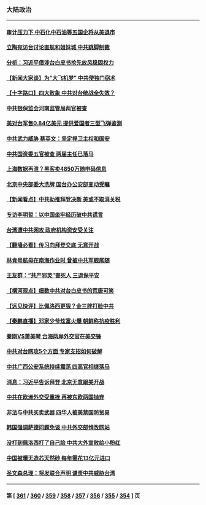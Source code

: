 ### 大陆政治
---
#### [审计压力下 中石化中石油等五国企将从美退市](../../pages/ncid277/n13801151.md) 
#### [立陶宛访台讨论直航和姐妹城 中共跳脚制裁](../../pages/ncid277/n13801195.md) 
#### [分析：习近平借涉台白皮书抢先放风稳固权力](../../pages/ncid277/n13801110.md) 
#### [【新闻大家谈】为“大飞机梦” 中共使独门窃术](../../pages/ncid277/n13801121.md) 
#### [【十字路口】四大败象 中共对台统战全失效？](../../pages/ncid277/n13800353.md) 
#### [中共银保监会河南监管局两官被查](../../pages/ncid277/n13801009.md) 
#### [美对台军售0.84亿美元 提供爱国者三型飞弹鉴测](../../pages/ncid277/n13800983.md) 
#### [中共武力威胁 蔡英文：坚定捍卫主权和国安](../../pages/ncid277/n13801048.md) 
#### [中共国资委五官被查 两届主任已落马](../../pages/ncid277/n13801041.md) 
#### [上海数据再泄？黑客卖4850万随申码信息](../../pages/ncid277/n13800999.md) 
#### [北京中央部委大洗牌 国台办公安部变动受瞩](../../pages/ncid277/n13800869.md) 
#### [【新闻看点】中共助推拜登决断 美或不取消关税](../../pages/ncid277/n13800604.md) 
#### [专访李明哲：以中国坐牢经历破中共谎言](../../pages/ncid277/n13800735.md) 
#### [台湾遭中共网攻 政府机构资安受关注](../../pages/ncid277/n13800852.md) 
#### [【翻墙必看】传习向拜登交底 无意开战](../../pages/ncid277/n13800816.md) 
#### [林肯号航母在南海作业时 曾被中共军舰尾随](../../pages/ncid277/n13800709.md) 
#### [王友群：“共产邪灵”害死人 三退保平安](../../pages/ncid277/n13800621.md) 
#### [【横河观点】细数中共对台白皮书的荒唐可笑](../../pages/ncid277/n13800617.md) 
#### [【远见快评】比佩洛西更狠？金三胖打脸中共](../../pages/ncid277/n13800619.md) 
#### [【秦鹏直播】邓家少爷炫富火爆 朝鲜称抗疫胜利](../../pages/ncid277/n13800609.md) 
#### [秦刚VS萧美琴 台海两岸外交官在美交锋](../../pages/ncid277/n13800556.md) 
#### [中共对台网攻5个方面 专家支招如何破解](../../pages/ncid277/n13800427.md) 
#### [中共广西公安系统持续震荡 四高官相继落马](../../pages/ncid277/n13800454.md) 
#### [消息：习近平告诉拜登 北京无意跟美开战](../../pages/ncid277/n13800541.md) 
#### [中共在欧洲外交受重挫 再被东欧两国抛弃](../../pages/ncid277/n13800499.md) 
#### [非法与中共买卖武器 四华人被美禁国防贸易](../../pages/ncid277/n13800431.md) 
#### [韩国强调萨德问题免谈 中共外交部悄改网站](../../pages/ncid277/n13800430.md) 
#### [没打到佩洛西打了自己脸 中共大外宣败给小粉红](../../pages/ncid277/n13800383.md) 
#### [中国被曝无造芯天然砂 每年需花13亿元进口](../../pages/ncid277/n13800375.md) 
#### [圣文森总理：将发联合声明 谴责中共威胁台湾](../../pages/ncid277/n13800337.md) 

---
#### 第 [ [361](./361.md) / [360](./360.md) / [359](./359.md) / [358](./358.md) / [357](./357.md) / [356](./356.md) / [355](./355.md) / [354](./354.md) ] 页

